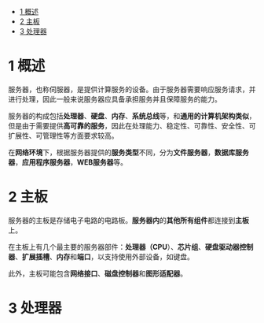 
<!-- @import "[TOC]" {cmd="toc" depthFrom=1 depthTo=6 orderedList=false} -->

<!-- code_chunk_output -->

* [1 概述](#1-概述)
* [2 主板](#2-主板)
* [3 处理器](#3-处理器)

<!-- /code_chunk_output -->

# 1 概述

服务器，也称伺服器，是提供计算服务的设备。由于服务器需要响应服务请求，并进行处理，因此一般来说服务器应具备承担服务并且保障服务的能力。 

服务器的构成包括**处理器**、**硬盘**、**内存**、**系统总线**等，和**通用的计算机架构类似**，但是由于需要提供**高可靠的服务**，因此在处理能力、稳定性、可靠性、安全性、可扩展性、可管理性等方面要求较高。 

在**网络环境**下，根据服务器提供的**服务类型**不同，分为**文件服务器**，**数据库服务器**，**应用程序服务器**，**WEB服务器**等。

# 2 主板

服务器的主板是存储电子电路的电路板。**服务器内**的**其他所有组件**都连接到**主板**上。

在主板上有几个最主要的服务器部件：**处理器（CPU**）、**芯片组**、**硬盘驱动器控制器**、**扩展插槽**、**内存**和**端口**，以支持使用外部设备，如键盘。

此外，主板可能包含**网络接口**、**磁盘控制器**和**图形适配器**。

# 3 处理器


